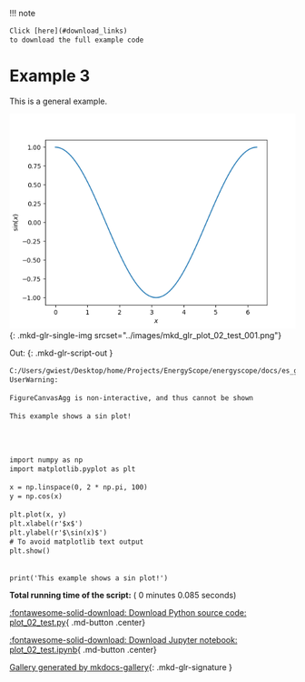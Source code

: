 
<!--
 DO NOT EDIT.
 THIS FILE WAS AUTOMATICALLY GENERATED BY mkdocs-gallery.
 TO MAKE CHANGES, EDIT THE SOURCE PYTHON FILE:
 "docs/es_gallery/scripts/02_pathway/plot_02_test.py"
 LINE NUMBERS ARE GIVEN BELOW.
-->

!!! note

    Click [here](#download_links)
    to download the full example code


Example 3
===================================

This is a general example.

<!-- GENERATED FROM PYTHON SOURCE LINES 8-23 -->


![plot 02 test](./images/mkd_glr_plot_02_test_001.png){: .mkd-glr-single-img srcset="../images/mkd_glr_plot_02_test_001.png"}

Out:
{: .mkd-glr-script-out }

```{.shell .mkd-glr-script-out-disp }
C:/Users/gwiest/Desktop/home/Projects/EnergyScope/energyscope/docs/es_gallery/scripts/02_pathway/plot_02_test.py:19: UserWarning:

FigureCanvasAgg is non-interactive, and thus cannot be shown

This example shows a sin plot!

```







<br />

```{.python }

import numpy as np
import matplotlib.pyplot as plt

x = np.linspace(0, 2 * np.pi, 100)
y = np.cos(x)

plt.plot(x, y)
plt.xlabel(r'$x$')
plt.ylabel(r'$\sin(x)$')
# To avoid matplotlib text output
plt.show()


print('This example shows a sin plot!')
```


**Total running time of the script:** ( 0 minutes  0.085 seconds)

<div id="download_links"></div>



[:fontawesome-solid-download: Download Python source code: plot_02_test.py](./plot_02_test.py){ .md-button .center}

[:fontawesome-solid-download: Download Jupyter notebook: plot_02_test.ipynb](./plot_02_test.ipynb){ .md-button .center}


[Gallery generated by mkdocs-gallery](https://smarie.github.io/mkdocs-gallery){: .mkd-glr-signature }
